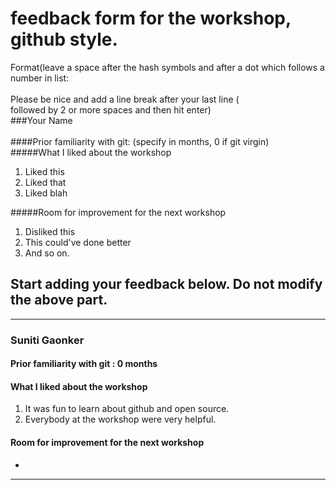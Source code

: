 # feedback form for the workshop, github style.

Format(leave a space after the hash symbols and after a dot which follows a number in list: </br>  
Please be nice and add a line break after your last line (<br> followed by 2 or more spaces and then hit enter) </br>
###Your Name </br>  
####Prior familiarity with git: (specify in months, 0 if git virgin) </br>
#####What I liked about the workshop </br>
1. Liked this
2. Liked that
3. Liked blah

#####Room for improvement for the next workshop </br>  
1. Disliked this
2. This could've done better
3. And so on.


## Start adding your feedback below. Do not modify the above part.
------


### Suniti Gaonker </br>  
#### Prior familiarity with git : 0 months </br>  
#### What I liked about the workshop </br>  
1. It was fun to learn about github and open source.
2. Everybody at the workshop were very helpful.

#### Room for improvement for the next workshop </br>  
-  
------

